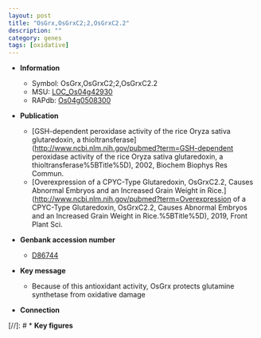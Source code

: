 ```yaml
---
layout: post
title: "OsGrx,OsGrxC2;2,OsGrxC2.2"
description: ""
category: genes
tags: [oxidative]
---
```


* **Information**  
    + Symbol: OsGrx,OsGrxC2;2,OsGrxC2.2  
    + MSU: [LOC_Os04g42930](http://rice.uga.edu/cgi-bin/ORF_infopage.cgi?orf=LOC_Os04g42930)  
    + RAPdb: [Os04g0508300](http://rapdb.dna.affrc.go.jp/viewer/gbrowse_details/irgsp1?name=Os04g0508300)  

* **Publication**  
    + [GSH-dependent peroxidase activity of the rice Oryza sativa glutaredoxin, a thioltransferase](http://www.ncbi.nlm.nih.gov/pubmed?term=GSH-dependent peroxidase activity of the rice Oryza sativa glutaredoxin, a thioltransferase%5BTitle%5D), 2002, Biochem Biophys Res Commun.
    + [Overexpression of a CPYC-Type Glutaredoxin, OsGrxC2.2, Causes Abnormal Embryos and an Increased Grain Weight in Rice.](http://www.ncbi.nlm.nih.gov/pubmed?term=Overexpression of a CPYC-Type Glutaredoxin, OsGrxC2.2, Causes Abnormal Embryos and an Increased Grain Weight in Rice.%5BTitle%5D), 2019, Front Plant Sci.

* **Genbank accession number**  
    + [D86744](http://www.ncbi.nlm.nih.gov/nuccore/D86744)

* **Key message**  
    + Because of this antioxidant activity, OsGrx protects glutamine synthetase from oxidative damage

* **Connection**  

[//]: # * **Key figures**  


